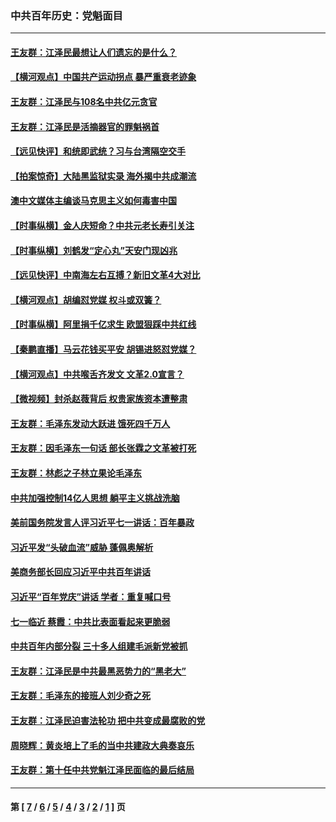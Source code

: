### 中共百年历史：党魁面目
---
#### [王友群：江泽民最想让人们遗忘的是什么？](../../pages/nf1176107/n13408949.md?12260430) 
#### [【横河观点】中国共产运动拐点 暴严重衰老迹象](../../pages/nf1176107/n13388333.md?12260430) 
#### [王友群：江泽民与108名中共亿元贪官](../../pages/nf1176107/n13352358.md?12260430) 
#### [王友群：江泽民是活摘器官的罪魁祸首](../../pages/nf1176107/n13336903.md?12260430) 
#### [【远见快评】和统即武统？习与台湾隔空交手](../../pages/nf1176107/n13297739.md?12260430) 
#### [【拍案惊奇】大陆黑监狱实录 海外揭中共成潮流](../../pages/nf1176107/n13288853.md?12260430) 
#### [澳中文媒体主编谈马克思主义如何毒害中国](../../pages/nf1176107/n13257387.md?12260430) 
#### [【时事纵横】金人庆短命？中共元老长寿引关注](../../pages/nf1176107/n13217934.md?12260430) 
#### [【时事纵横】刘鹤发“定心丸”天安门现凶兆](../../pages/nf1176107/n13215416.md?12260430) 
#### [【远见快评】中南海左右互搏？新旧文革4大对比](../../pages/nf1176107/n13214745.md?12260430) 
#### [【横河观点】胡编怼党媒 权斗或双簧？](../../pages/nf1176107/n13210864.md?12260430) 
#### [【时事纵横】阿里捐千亿求生 欧盟狠踩中共红线](../../pages/nf1176107/n13206431.md?12260430) 
#### [【秦鹏直播】马云花钱买平安 胡锡进怒怼党媒？](../../pages/nf1176107/n13206392.md?12260430) 
#### [【横河观点】中共喉舌齐发文 文革2.0宣言？](../../pages/nf1176107/n13201248.md?12260430) 
#### [【微视频】封杀赵薇背后 权贵家族资本遭整肃](../../pages/nf1176107/n13197798.md?12260430) 
#### [王友群：毛泽东发动大跃进 饿死四千万人](../../pages/nf1176107/n13177158.md?12260430) 
#### [王友群：因毛泽东一句话 部长张霖之文革被打死](../../pages/nf1176107/n13161711.md?12260430) 
#### [王友群：林彪之子林立果论毛泽东](../../pages/nf1176107/n13128622.md?12260430) 
#### [中共加强控制14亿人思想 躺平主义挑战洗脑](../../pages/nf1176107/n13094299.md?12260430) 
#### [美前国务院发言人评习近平七一讲话：百年暴政](../../pages/nf1176107/n13066986.md?12260430) 
#### [习近平发“头破血流”威胁 蓬佩奥解析](../../pages/nf1176107/n13063604.md?12260430) 
#### [美商务部长回应习近平中共百年讲话](../../pages/nf1176107/n13062903.md?12260430) 
#### [习近平“百年党庆”讲话 学者：重复喊口号](../../pages/nf1176107/n13061411.md?12260430) 
#### [七一临近 蔡霞：中共比表面看起来更脆弱](../../pages/nf1176107/n13056418.md?12260430) 
#### [中共百年内部分裂 三十多人组建毛派新党被抓](../../pages/nf1176107/n13044023.md?12260430) 
#### [王友群：江泽民是中共最黑恶势力的“黑老大”](../../pages/nf1176107/n13022180.md?12260430) 
#### [王友群：毛泽东的接班人刘少奇之死](../../pages/nf1176107/n12991772.md?12260430) 
#### [王友群：江泽民迫害法轮功 把中共变成最腐败的党](../../pages/nf1176107/n12947347.md?12260430) 
#### [周晓辉：黄炎培上了毛的当中共建政大典奏哀乐](../../pages/nf1176107/n12942780.md?12260430) 
#### [王友群：第十任中共党魁江泽民面临的最后结局](../../pages/nf1176107/n12933748.md?12260430) 

---
#### 第 [ [7](./7.md?12260430) / [6](./6.md?12260430) / [5](./5.md?12260430) / [4](./4.md?12260430) / [3](./3.md?12260430) / [2](./2.md?12260430) / [1](./1.md?12260430) ] 页
